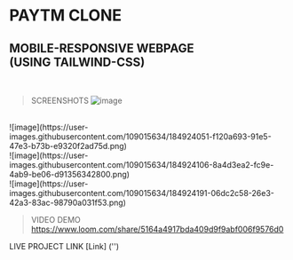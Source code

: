 # PAYTM CLONE

## MOBILE-RESPONSIVE WEBPAGE <br>(USING TAILWIND-CSS)
<br>

>SCREENSHOTS
![image](https://user-images.githubusercontent.com/109015634/184923958-00f516cc-9e1d-482e-b60d-cc8cc446e0bf.png)
<br>
![image](https://user-images.githubusercontent.com/109015634/184924051-f120a693-91e5-47e3-b73b-e9320f2ad75d.png)
<br>
![image](https://user-images.githubusercontent.com/109015634/184924106-8a4d3ea2-fc9e-4ab9-be06-d91356342800.png)
<br>
![image](https://user-images.githubusercontent.com/109015634/184924191-06dc2c58-26e3-42a3-83ac-98790a031f53.png)



>VIDEO DEMO
https://www.loom.com/share/5164a4917bda409d9f9abf006f9576d0

LIVE PROJECT LINK
[Link] ('')
